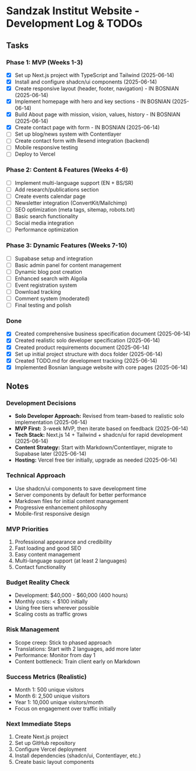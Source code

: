 # Sandzak Institut Website - Development Log & TODOs

## Tasks

### Phase 1: MVP (Weeks 1-3)
- [x] Set up Next.js project with TypeScript and Tailwind (2025-06-14)
- [x] Install and configure shadcn/ui components (2025-06-14)
- [x] Create responsive layout (header, footer, navigation) - IN BOSNIAN (2025-06-14)
- [x] Implement homepage with hero and key sections - IN BOSNIAN (2025-06-14)
- [x] Build About page with mission, vision, values, history - IN BOSNIAN (2025-06-14)
- [x] Create contact page with form - IN BOSNIAN (2025-06-14)
- [ ] Set up blog/news system with Contentlayer
- [ ] Create contact form with Resend integration (backend)
- [ ] Mobile responsive testing
- [ ] Deploy to Vercel

### Phase 2: Content & Features (Weeks 4-6)
- [ ] Implement multi-language support (EN + BS/SR)
- [ ] Add research/publications section
- [ ] Create events calendar page
- [ ] Newsletter integration (ConvertKit/Mailchimp)
- [ ] SEO optimization (meta tags, sitemap, robots.txt)
- [ ] Basic search functionality
- [ ] Social media integration
- [ ] Performance optimization

### Phase 3: Dynamic Features (Weeks 7-10)
- [ ] Supabase setup and integration
- [ ] Basic admin panel for content management
- [ ] Dynamic blog post creation
- [ ] Enhanced search with Algolia
- [ ] Event registration system
- [ ] Download tracking
- [ ] Comment system (moderated)
- [ ] Final testing and polish

### Done
- [x] Created comprehensive business specification document (2025-06-14)
- [x] Created realistic solo developer specification (2025-06-14)
- [x] Created product requirements document (2025-06-14)
- [x] Set up initial project structure with docs folder (2025-06-14)
- [x] Created TODO.md for development tracking (2025-06-14)
- [x] Implemented Bosnian language website with core pages (2025-06-14)

## Notes

### Development Decisions
- **Solo Developer Approach:** Revised from team-based to realistic solo implementation (2025-06-14)
- **MVP First:** 3-week MVP, then iterate based on feedback (2025-06-14)
- **Tech Stack:** Next.js 14 + Tailwind + shadcn/ui for rapid development (2025-06-14)
- **Content Strategy:** Start with Markdown/Contentlayer, migrate to Supabase later (2025-06-14)
- **Hosting:** Vercel free tier initially, upgrade as needed (2025-06-14)

### Technical Approach
- Use shadcn/ui components to save development time
- Server components by default for better performance
- Markdown files for initial content management
- Progressive enhancement philosophy
- Mobile-first responsive design

### MVP Priorities
1. Professional appearance and credibility
2. Fast loading and good SEO
3. Easy content management
4. Multi-language support (at least 2 languages)
5. Contact functionality

### Budget Reality Check
- Development: $40,000 - $60,000 (400 hours)
- Monthly costs: < $100 initially
- Using free tiers wherever possible
- Scaling costs as traffic grows

### Risk Management
- Scope creep: Stick to phased approach
- Translations: Start with 2 languages, add more later
- Performance: Monitor from day 1
- Content bottleneck: Train client early on Markdown

### Success Metrics (Realistic)
- Month 1: 500 unique visitors
- Month 6: 2,500 unique visitors
- Year 1: 10,000 unique visitors/month
- Focus on engagement over traffic initially

### Next Immediate Steps
1. Create Next.js project
2. Set up GitHub repository  
3. Configure Vercel deployment
4. Install dependencies (shadcn/ui, Contentlayer, etc.)
5. Create basic layout components